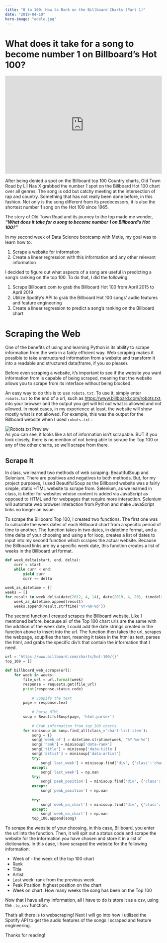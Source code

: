 ```yaml
---
title: "0 to 100: How to Rank on the Billboard Charts (Part 1)"
date: "2019-04-10"
hero-image: "adele.jpg"
---
```


# What does it take for a song to become number 1 on Billboard’s Hot 100?

<iframe style="max-width:560px; height:315px; width:100%; display: block; margin: 0 auto;" src="https://www.youtube.com/embed/7ysFgElQtjI" frameborder="0" allow="accelerometer; autoplay; encrypted-media; gyroscope; picture-in-picture" allowfullscreen></iframe>

After being denied a spot on the Billboard top 100 Country charts, Old Town Road by Lil Nas X grabbed the number 1 spot on the Billboard Hot 100 chart over all genres. The song is odd but catchy meeting at the intersection of rap and country. Something that has not really been done before, in this fashion. Not only is the song different from its predecessors, it is also the shortest number 1 song on the Hot 100 since 1965. 

The story of Old Town Road and its journey to the top made me wonder, ***“What does it take for a song to become number 1 on Billboard’s Hot 100?”*** 

In my second week of Data Science bootcamp with Metis, my goal was to learn how to: 
  1. Scrape a website for information 
  2. Create a linear regression with this information and any other relevant information

I decided to figure out what aspects of a song are useful in predicting a song’s ranking on the top 100. To do that, I did the following: 
 
1. Scrape Billboard.com to grab the Billboard Hot 100 from April 2015 to April 2019
2. Utilize Spotify’s API to grab the Billboard Hot 100 songs’ audio features and feature engineering
3. Create a linear regression to predict a song’s ranking on the Billboard chart

# Scraping the Web

One of the benefits of using and learning Python is its ability to scrape information from the web in a fairly efficient way. Web scraping makes it possible to take unstructured information from a website and transform it into a readable and structured data(frame, if you so please). 

Before even scraping a website, it’s important to see if the website you want information from is capable of being scraped, meaning that the website allows you to scrape from its interface without being blocked. 

An easy way to do this is to use `robots.txt`. To use it, simply enter  `robots.txt` to the end of a url, such as https://www.billboard.com/robots.txt, into your browser and the output you get will list out what is allowed and not allowed. In most cases, in my experience at least, the website will show mostly what is not allowed. For example, this was the output for the Billboard website when I used `robots.txt` : 

<div class="mw7 center ph3-ns">
  <div class="cf ph2-ns">
    <img src="../photos/robots.png" alt="Robots.txt Preview"/>
    </div>
</div>
As you can see, it looks like a lot of information isn’t scrapable. BUT if you look closely, there is no mention of not being able to scrape the Top 100 or any of the other charts, so we’ll scrape from there.

## Scrape It

In class, we learned two methods of web scraping: BeautifulSoup and Selenium. There are positives and negatives to both methods. But, for my project purposes, I used BeautifulSoup as the Billboard website was a fairly simple, static HTML website to scrape from. Selenium, as we learned in class, is better for websites whose content is added via JavaScript as opposed to HTML and for webpages that require more interaction. Selenium will automate web browser interaction from Python and make JavaScript links no longer an issue. 

To scrape the Billboard Top 100, I created two functions. The first one was to calculate the week dates of each Billboard chart from a specific period of time to another. The function takes in two dates, in datetime format, and a time delta of your choosing and using a for loop, creates a list of dates to input into my second function which scrapes the actual website. Because the Billboard links are by a specific week date, this function creates a list of weeks in the Billboard url format. 

```python
def week_delta(start, end, delta):
    curr = start
    while curr < end:
        yield curr
        curr += delta
    
week_as_datetime = []
weeks = []
for result in week_delta(date(2012, 4, 14), date(2019, 4, 20), timedelta(days=7)):
    week_as_datetime.append(result)
    weeks.append(result.strftime('%Y-%m-%d'))
```

The second function I created scrapes the Billboard website. Like I mentioned before, because all of the Top 100 chart urls are the same with the addition of the week date, I could add the date strings created in the function above to insert into the url. The function then takes the url, scrapes the webpage, soupifies the text, meaning it takes in the html as text, parses the html, and grabs the specific div’s that contain the information that I need. 

```python
url = 'https://www.billboard.com/charts/hot-100/{}'
top_100 = []
    
def billboard_web_scrape(url):
    for week in weeks:
        file_url = url.format(week)
        response = requests.get(file_url)
        print(response.status_code)
            
            # Soupify the text 
        page = response.text
            
            # Parse HTML
        soup = BeautifulSoup(page, 'html.parser')
            
            # Grab information from top 100 charts 
        for minisoup in soup.find_all(class_='chart-list-item'):
            song = {}
            song['week_of'] = datetime.strptime(week, '%Y-%m-%d')
            song['rank'] = minisoup['data-rank']
            song['title'] = minisoup['data-title']
            song['artist'] = minisoup['data-artist']
            try: 
                song['last_week'] = minisoup.find('div', {'class':'chart-list-item__last-week'}).get_text(strip=True)
            except:
                song['last_week'] = np.nan
            try:     
                song['peak_position'] = minisoup.find('div', {'class':'chart-list-item__weeks-at-one'}).get_text(strip=True)
            except:
                song['peak_position'] = np.nan
    
            try: 
                song['week_on_chart'] = minisoup.find('div', {'class':'chart-list-item__weeks-on-chart'}).get_text(strip=True)
            except:
                song['week_on_chart'] = np.nan
            top_100.append(song)
```
 
To scrape the website of your choosing, in this case, Billboard, you enter the url into the function. Then, it will spit out a status code and scrape the website for the information you have chosen and store it in a list of dictionaries. In this case, I have scraped the website for the following information:

  - Week of - the week of the top 100 chart
  - Rank 
  - Title 
  - Artist
  - Last week: rank from the previous week
  - Peak Position: highest position on the chart 
  - Week on chart: How many weeks the song has been on the Top 100 

Now that I have all my information, all I have to do is store it as a csv, using the `.to_csv` function. 

That’s all there is to webscraping! Next I will go into how I utilized the Spotify API to get the audio features of the songs I scraped and feature engineering. 

Thanks for reading! 
